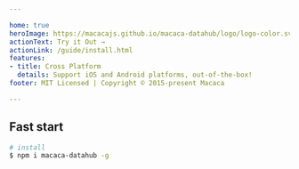 ```yaml
---

home: true
heroImage: https://macacajs.github.io/macaca-datahub/logo/logo-color.svg
actionText: Try it Out →
actionLink: /guide/install.html
features:
- title: Cross Platform
  details: Support iOS and Android platforms, out-of-the-box!
footer: MIT Licensed | Copyright © 2015-present Macaca

---
```


## Fast start

```bash
# install
$ npm i macaca-datahub -g
```
